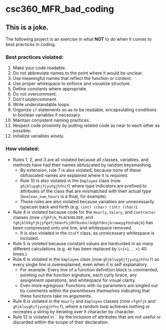 # csc360_MFR_bad_coding

## This is a joke.
The following project is an exercise in what **NOT** to do when it comes to best practices in coding.

### Best practices violated:
1. Make your code readable.
2. Do not abbreviate names to the point where it would be unclear.
3. Use meaningful names that reflect the function or content.
4. Use proper whitespace to enforce and visualize structure.
5. Define constants where appropriate.
6. Do not overcomment.
7. Don't undercomment.
8. Write understandable loops.
9. Organize `if` statements so as to be readable, encapsulating conditions in boolean variables if necessary.
10. Maintain consistent naming practices.
11. Respect code proximity by putting related code as near to each other as possible.
12. Initialize variables wisely.

### How violated:
- Rules 1, 2, and 3 are all violated because all classes, variables, and methods have had their names obfuscated by random keysmashing.
   - By extension, rule 7 is also violated, because none of these obfuscated names are explained where it is required.
   - Rule 10 is also violated in the `Employee` class (now `ghjkluyghjfjyutgjhfncf`) where type indicators are prefixed to attributes of the class that are mismatched with their actual type (`boolean_num_hours` is a float, for example).
   - These rules are also violated because variables are unnecessarily typecast back and forth (e.g. `(int) (char) (int) (char)`).
- Rule 4 is violated because code for the `Hourly`, `Salary`, and `Contractor` classes (now `cfghfjk`, `PLACEHOLDER`, and `fghjklhkgfjkjyfgdfjhbknfsjdhfbsdnclkdghfdnsjkruweygfdshabjk`) has been compressed onto one line, and whitespace removed.
   - It is also violated in the `Staff` class, as unnecessary whitespace is included. 
- Rule 5 is violated because constant values are hardcoded in as many different calculations (e.g. `40` has been replaced by `1+1+1...+1` 40 times.)
- Rule 6 is violated in the `Employee` class (now `ghjkluyghjfjyutgjhfncf`) as every single line is overexplained, even when it is self explanatory.
   - For example: Every line of a function definition block is commented, pointing out the function signature, each curly brace, any assignment operations, and whitespace for visual clarity.
   - Even more egregious: Functions with no parameters are singled out by comments _within the parentheses themselves_ indicating that these functions take no arguments.
- Rule 8 is violated in the `Hourly` and `Employee` classes (now `cfghfjk` and `ghjkluyghjfjyutgjhfncf`), where a random loop achieves nothing or recreates a string by iterating over it character by character.
- Rule 12 is violated in `` by the inclusion of attributes that are not useful or discarded within the scope of their declaration.
